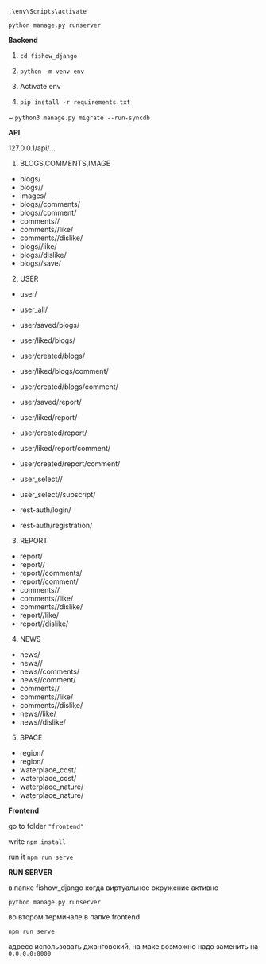 `.\env\Scripts\activate`

`python manage.py runserver`

**Backend**

1. `cd fishow_django`

2. `python -m venv env`

3. Activate env

4. `pip install -r requirements.txt`

~ `python3 manage.py migrate --run-syncdb`

**API**

127.0.0.1/api/...

1. BLOGS,COMMENTS,IMAGE
* blogs/
* blogs/<slug>/
* images/
* blogs/<slug>/comments/
* blogs/<slug>/comment/
* comments/<int>/
* comments/<int>/like/
* comments/<int>/dislike/
* blogs/<slug>/like/
* blogs/<slug>/dislike/
* blogs/<slug>/save/

2. USER
* user/
* user_all/
* user/saved/blogs/
* user/liked/blogs/
* user/created/blogs/
* user/liked/blogs/comment/
* user/created/blogs/comment/
* user/saved/report/
* user/liked/report/
* user/created/report/
* user/liked/report/comment/
* user/created/report/comment/
* user_select/<username>/
* user_select/<username>/subscript/

* rest-auth/login/
* rest-auth/registration/

3. REPORT
* report/
* report/<slug>/
* report/<slug>/comments/
* report/<slug>/comment/
* comments/<int>/
* comments/<int>/like/
* comments/<int>/dislike/
* report/<slug>/like/
* report/<slug>/dislike/

4. NEWS
* news/
* news/<slug>/
* news/<slug>/comments/
* news/<slug>/comment/
* comments/<int>/
* comments/<int>/like/
* comments/<int>/dislike/
* news/<slug>/like/
* news/<slug>/dislike/

5. SPACE
* region/
* region/<slug>
* waterplace_cost/
* waterplace_cost/<slug>
* waterplace_nature/
* waterplace_nature/<slug>

**Frontend** 

go to folder `"frontend"`

write `npm install`

run it `npm run serve`

**RUN SERVER**

в папке fishow_django когда виртуальное окружение активно

`python manage.py runserver`

во втором терминале в папке frontend

`npm run serve`

адресс использовать джанговский, на маке возможно надо заменить на `0.0.0.0:8000`




